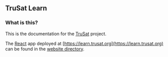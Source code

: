 ## TruSat Learn

### What is this?

This is the documentation for the [TruSat](https://trusat.org) project.

The [React](https://github.com/facebook/react) app deployed at [https://learn.trusat.org](https://learn.trusat.org) can be found in the [website directory](https://github.com/consensys-space/trusat-learn/tree/master/website).

